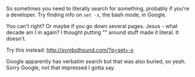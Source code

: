 So sometimes you need to literally search for something, probably if you're a developer. Try finding info on `set -x`, the bash mode, in Google.

You can't right? Or maybe if you go down several pages. Jesus - what decade am I in again? I thought putting "" around stuff made it literal. It doesn't.

Try this instead: http://symbolhound.com/?q=set+-x

Google apparently has verbatim search but that was also buried, so yeah. Sorry Google, not that impressed I gotta say.
